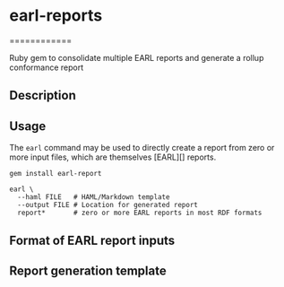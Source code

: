 # earl-reports
============

Ruby gem to consolidate multiple EARL reports and generate a rollup conformance report

## Description

## Usage

The `earl` command may be used to directly create a report from zero or more input files, which are themselves [EARL][] reports.

    gem install earl-report
    
    earl \
      --haml FILE   # HAML/Markdown template
      --output FILE # Location for generated report
      report*       # zero or more EARL reports in most RDF formats

## Format of EARL report inputs

## Report generation template
